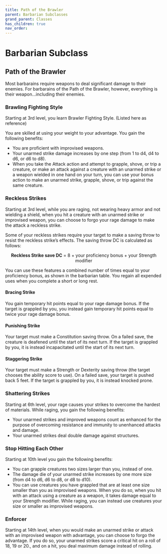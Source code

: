 ```yaml
---
title: Path of the Brawler
parent: Barbarian Subclasses
grand_parent: Classes
has_children: true
nav_order: 
---
```


# Barbarian Subclass
## Path of the Brawler
Most barbarains require weapons to deal significant damage to their enemies. For barbarains of the Path of the Brawler, however, everything is their weapon...including their enemies.

### Brawling Fighting Style
Starting at 3rd level, you learn Brawler Fighting Style. (Listed here as reference)

You are skilled at using your weight to your advantage. You gain the following benefits:
- You are proficient with improvised weapons.
- Your unarmed strike damage increases by one step (from 1 to d4, d4 to d6, or d6 to d8).
- When you take the Attack action and attempt to grapple, shove, or trip a creature, or make an attack against a creature with an unarmed strike or a weapon wielded in one hand on your turn, you can use your bonus action to make an unarmed strike, grapple, shove, or trip against the same creature.

### Reckless Strikes
Starting at 3rd level, while you are raging, not wearing heavy armor and not wielding a shield, when you hit a creature with an unarmed strike or improvised weapon, you can choose to forgo your rage damage to make the attack a reckless strike.

Some of your reckless strikes require your target to make a saving throw to resist the reckless strike’s effects. The saving throw DC is calculated as follows:

<center>

**Reckless Strike save DC** = 8 + your proficiency bonus + your Strength modifier

</center>

You can use these features a combined number of times equal to your proficiency bonus, as shown in the barbarian table. You regain all expended uses when you complete a short or long rest.

#### Bracing Strike
You gain temporary hit points equal to your rage damage bonus. If the target is grappled by you, you instead gain temporary hit points equal to twice your rage damage bonus.
#### Punishing Strike
Your target must make a Constitution saving throw. On a failed save, the creature is deafened until the start of its next turn. If the target is grappled by you, it is instead incapacitated until the start of its next turn.
#### Staggering Strike
Your target must make a Strength or Dexterity saving throw (the target chooses the ability score to use). On a failed save, your target is pushed back 5 feet. If the target is grappled by you, it is instead knocked prone.

### Shattering Strikes
Starting at 6th level, your rage causes your strikes to overcome the hardest of materials. While raging, you gain the following benefits:
- Your unarmed strikes and improved weapons count as enhanced for the purpose of overcoming resistance and immunity to unenhanced attacks and damage.
- Your unarmed strikes deal double damage against structures.

### Stop Hitting Each Other
Starting at 10th level you gain the following benefits:
- You can grapple creatures two sizes larger than you, instead of one.
- The damage die of your unarmed strike increases by one more size (from d4 to d6, d6 to d8, or d8 to d10).
- You can use creatures you have grappled that are at least one size smaller than you as improvised weapons. When you do so, when you hit with an attack using a creature as a weapon, it takes damage equal to your Strength modifier. While raging, you can instead use creatures your size or smaller as improvised weapons.

### Enforcer
Starting at 14th level, when you would make an unarmed strike or attack with an improvised weapon with advantage, you can choose to forgo the advantage. If you do so, your unarmed strikes score a critical hit on a roll of 18, 19 or 20., and on a hit, you deal maximum damage instead of rolling.